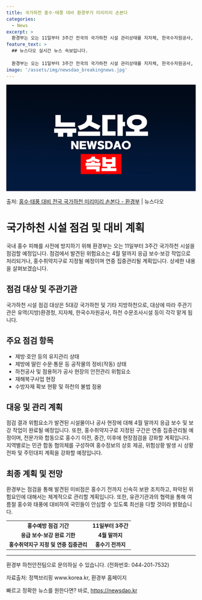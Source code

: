 ```yaml
---
title: 국가하천 홍수·태풍 대비 환경부가 미리미리 손본다
categories:
  - News
excerpt: >
  환경부는 오는 11일부터 3주간 전국의 국가하천 시설 관리상태를 지자체, 한국수자원공사, 한국하천협회 등과 …
feature_text: >
  ## 뉴스다오 실시간 뉴스 속보입니다.

  환경부는 오는 11일부터 3주간 전국의 국가하천 시설 관리상태를 지자체, 한국수자원공사, 한국하천협회 등과 …
image: '/assets/img/newsdao_breakingnews.jpg'
---
```


![뉴스다오 속보](/assets/img/newsdao_breakingnews.jpg)

<p>출처: <a href="https://newsdao.kr/3309" rel="dofollow">홍수·태풍 대비 전국 국가하천 미리미리 손본다 - 환경부</a> | 뉴스다오</p>

<h1>국가하천 시설 점검 및 대비 계획</h1>

<p data-ke-size="size16">국내 홍수 피해를 사전에 방지하기 위해 환경부는 오는 11일부터 3주간 국가하천 시설을 점검할 예정입니다. 점검에서 발견된 위험요소는 4월 말까지 응급 보수·보강 작업으로 처리되거나, 홍수취약지구로 지정될 예정이며 연중 집중관리될 계획입니다. 상세한 내용을 살펴보겠습니다.</p>

<h2 data-ke-size="size26">점검 대상 및 주관기관</h2>

<p data-ke-size="size16">국가하천 시설 점검 대상은 5대강 국가하천 및 기타 지방하천으로, 대상에 따라 주관기관은 유역(지방)환경청, 지자체, 한국수자원공사, 하천 수문조사시설 등이 각각 맡게 됩니다.</p>

<h2 data-ke-size="size26">주요 점검 항목</h2>

<ul>
    <li>제방·호안 등의 유지관리 상태</li>
    <li>제방에 딸린 수문·통문 등 공작물의 정비(작동) 상태</li>
    <li>하천공사 및 점용허가 공사 현장의 안전관리 위험요소</li>
    <li>재해복구사업 현장</li>
    <li>수방자재 확보 현황 및 하천의 불법 점용</li>
</ul>

<h2 data-ke-size="size26">대응 및 관리 계획</h2>

<p data-ke-size="size16">점검 결과 위험요소가 발견된 시설물이나 공사 현장에 대해 4월 말까지 응급 보수 및 보강 작업이 완료될 예정입니다. 또한, 홍수취약지구로 지정된 구간은 연중 집중관리될 예정이며, 전문가와 합동으로 홍수기 이전, 중간, 이후에 현장점검을 강화할 계획입니다. 지역별로는 민관 합동 협의체를 구성하여 홍수정보의 상호 제공, 위험상황 발생 시 상황전파 및 주민대피 계획을 강화할 예정입니다.</p>

<h2 data-ke-size="size26">최종 계획 및 전망</h2>

<p data-ke-size="size16">환경부는 점검을 통해 발견된 미비점은 홍수기 전까지 신속히 보완 조치하고, 파악된 위험요인에 대해서는 체계적으로 관리할 계획입니다. 또한, 유관기관과의 협력을 통해 여름철 홍수와 태풍에 대비하여 국민들이 안심할 수 있도록 최선을 다할 것이라 밝혔습니다.</p>

<table>
    <tr>
        <td style="text-align: center; height: 17px;"><b>홍수예방 점검 기간</b></td>
        <td style="text-align: center; height: 17px;"><b>11일부터 3주간</b></td>
    </tr>
    <tr>
        <td style="text-align: center; height: 17px;"><b>응급 보수·보강 완료 기한</b></td>
        <td style="text-align: center; height: 17px;"><b>4월 말까지</b></td>
    </tr>
    <tr>
        <td style="text-align: center; height: 17px;"><b>홍수취약지구 지정 및 연중 집중관리</b></td>
        <td style="text-align: center; height: 17px;"><b>홍수기 전까지</b></td>
    </tr>
</table>

<hr>

<p data-ke-size="size16">환경부 하천안전팀으로 문의하실 수 있습니다. (전화번호: 044-201-7532)</p>

<p data-ke-size="size16">자료출처: 정책브리핑 www.korea.kr, 환경부 홈페이지</p> 

빠르고 정확한 뉴스를 원한다면? 바로, <a href="https://newsdao.kr" rel="dofollow">https://newsdao.kr</a>


